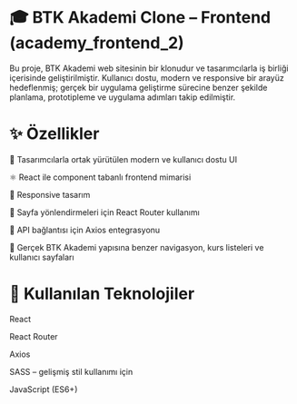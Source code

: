 # 🎓 BTK Akademi Clone – Frontend (academy_frontend_2)
Bu proje, BTK Akademi web sitesinin bir klonudur ve tasarımcılarla iş birliği içerisinde geliştirilmiştir. Kullanıcı dostu, modern ve responsive bir arayüz hedeflenmiş; gerçek bir uygulama geliştirme sürecine benzer şekilde planlama, prototipleme ve uygulama adımları takip edilmiştir.

# ✨ Özellikler
🎨 Tasarımcılarla ortak yürütülen modern ve kullanıcı dostu UI

⚛️ React ile component tabanlı frontend mimarisi

📱 Responsive tasarım

📁 Sayfa yönlendirmeleri için React Router kullanımı

🔗 API bağlantısı için Axios entegrasyonu

🎯 Gerçek BTK Akademi yapısına benzer navigasyon, kurs listeleri ve kullanıcı sayfaları

# 🧰 Kullanılan Teknolojiler
React

React Router

Axios

SASS – gelişmiş stil kullanımı için

JavaScript (ES6+)

